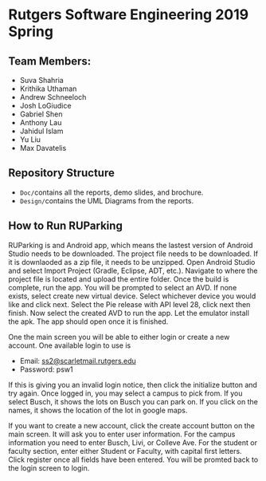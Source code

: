# Rutgers Software Engineering 2019 Spring

## Team Members:

* Suva Shahria
* Krithika Uthaman
* Andrew Schneeloch
* Josh LoGiudice
* Gabriel Shen
* Anthony Lau
* Jahidul Islam
* Yu Liu
* Max Davatelis

## Repository Structure
- `Doc/`contains all the reports, demo slides, and brochure.
- `Design/`contains the UML Diagrams from the reports.


## How to Run RUParking
RUParking is and Android app, which means the lastest version of Android Studio needs to be downloaded. The project file needs to be downloaded. If it is downlaoded as a zip file, it needs to be unzipped. Open Android Studio and select Import Project (Gradle, Eclipse, ADT, etc.). Navigate to where the project file is located and upload the entire folder. Once the build is complete, run the app. You will be prompted to select an AVD. If none exists, select create new virtual device. Select whichever device you would like and click next. Select the Pie release with API level 28, click next then finish. Now select the created AVD to run the app. Let the emulator install the apk. The app should open once it is finished.

One the main screen you will be able to either login or create a new account. One available login to use is
* Email: ss2@scarletmail.rutgers.edu
* Password: psw1

If this is giving you an invalid login notice, then click the initialize button and try again. Once logged in, you may select a campus to pick from. If you select Busch, it shows the lots on Busch you can park on. If you click on the names, it shows the location of the lot in google maps.

If you want to create a new account, click the create account button on the main screen. It will ask you to enter user information. For the campus information you need to enter Busch, Livi, or Colleve Ave. For the student or faculty section, enter either Student or Faculty, with capital first letters. Click register once all fields have been entered. You will be promted back to the login screen to login.
